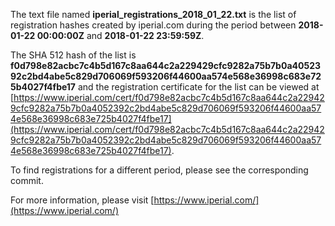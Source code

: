 The text file named **iperial_registrations_2018_01_22.txt** is the list of registration hashes created by iperial.com during the period between **2018-01-22 00:00:00Z** and **2018-01-22 23:59:59Z**.

The SHA 512 hash of the list is **f0d798e82acbc7c4b5d167c8aa644c2a229429cfc9282a75b7b0a4052392c2bd4abe5c829d706069f593206f44600aa574e568e36998c683e725b4027f4fbe17** and the registration certificate for the list can be viewed at [https://www.iperial.com/cert/f0d798e82acbc7c4b5d167c8aa644c2a229429cfc9282a75b7b0a4052392c2bd4abe5c829d706069f593206f44600aa574e568e36998c683e725b4027f4fbe17](https://www.iperial.com/cert/f0d798e82acbc7c4b5d167c8aa644c2a229429cfc9282a75b7b0a4052392c2bd4abe5c829d706069f593206f44600aa574e568e36998c683e725b4027f4fbe17).

To find registrations for a different period, please see the corresponding commit.

For more information, please visit [https://www.iperial.com/](https://www.iperial.com/)
